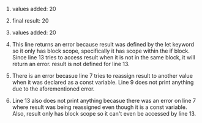 1. values added:  20
   
2. final result:  20
   
3. values added: 20
   
4. This line returns an error because result was defined by the let keyword so it only has block scope, specifically it has scope within the if block. Since line 13 tries to access result when it is not in the same block, it will return an error. result is not defined for line 13.
   
5. There is an error becasue line 7 tries to reassign result to another value when it was declared as a const variable. Line 9 does not print anything due to the aforementioned error.
   
6. Line 13 also does not print anything becasue there was an error on line 7 where result was being reassigned even though it is a const variable. Also, result only has block scope so it can't even be accessed by line 13.
